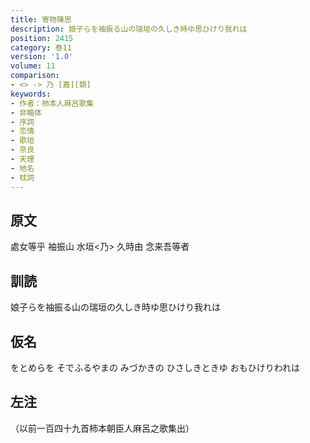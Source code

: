 ```yaml
---
title: 寄物陳思
description: 娘子らを袖振る山の瑞垣の久しき時ゆ思ひけり我れは
position: 2415
category: 巻11
version: '1.0'
volume: 11
comparison:
- <> -> 乃 [嘉][類]
keywords:
- 作者：柿本人麻呂歌集
- 非略体
- 序詞
- 恋情
- 歌垣
- 奈良
- 天理
- 地名
- 枕詞
---
```


## 原文

處女等乎 袖振山 水垣<乃> 久時由 念来吾等者

## 訓読

娘子らを袖振る山の瑞垣の久しき時ゆ思ひけり我れは

## 仮名

をとめらを そでふるやまの みづかきの ひさしきときゆ おもひけりわれは

## 左注

（以前一百四十九首柿本朝臣人麻呂之歌集出）
